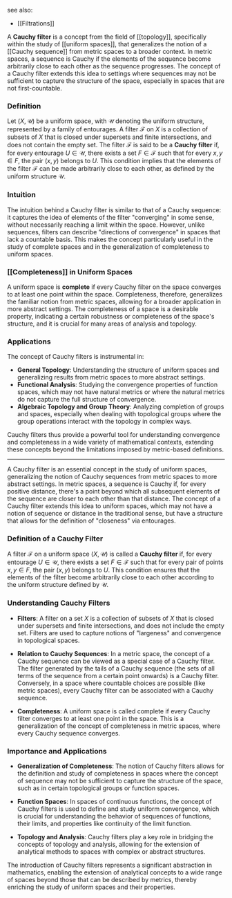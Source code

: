 see also:
- [[Filtrations]]

A **Cauchy filter** is a concept from the field of [[topology]], specifically within the study of [[uniform spaces]], that generalizes the notion of a [[Cauchy sequence]] from metric spaces to a broader context. In metric spaces, a sequence is Cauchy if the elements of the sequence become arbitrarily close to each other as the sequence progresses. The concept of a Cauchy filter extends this idea to settings where sequences may not be sufficient to capture the structure of the space, especially in spaces that are not first-countable.

### Definition

Let $(X, \mathcal{U})$ be a uniform space, with $\mathcal{U}$ denoting the uniform structure, represented by a family of entourages. A filter $\mathcal{F}$ on $X$ is a collection of subsets of $X$ that is closed under supersets and finite intersections, and does not contain the empty set. The filter $\mathcal{F}$ is said to be a **Cauchy filter** if, for every entourage $U \in \mathcal{U}$, there exists a set $F \in \mathcal{F}$ such that for every $x, y \in F$, the pair $(x, y)$ belongs to $U$. This condition implies that the elements of the filter $\mathcal{F}$ can be made arbitrarily close to each other, as defined by the uniform structure $\mathcal{U}$.

### Intuition

The intuition behind a Cauchy filter is similar to that of a Cauchy sequence: it captures the idea of elements of the filter "converging" in some sense, without necessarily reaching a limit within the space. However, unlike sequences, filters can describe "directions of convergence" in spaces that lack a countable basis. This makes the concept particularly useful in the study of complete spaces and in the generalization of completeness to uniform spaces.

### [[Completeness]] in Uniform Spaces

A uniform space is **complete** if every Cauchy filter on the space converges to at least one point within the space. Completeness, therefore, generalizes the familiar notion from metric spaces, allowing for a broader application in more abstract settings. The completeness of a space is a desirable property, indicating a certain robustness or completeness of the space's structure, and it is crucial for many areas of analysis and topology.

### Applications

The concept of Cauchy filters is instrumental in:

- **General Topology**: Understanding the structure of uniform spaces and generalizing results from metric spaces to more abstract settings.
- **Functional Analysis**: Studying the convergence properties of function spaces, which may not have natural metrics or where the natural metrics do not capture the full structure of convergence.
- **Algebraic Topology and Group Theory**: Analyzing completion of groups and spaces, especially when dealing with topological groups where the group operations interact with the topology in complex ways.

Cauchy filters thus provide a powerful tool for understanding convergence and completeness in a wide variety of mathematical contexts, extending these concepts beyond the limitations imposed by metric-based definitions.

---

A Cauchy filter is an essential concept in the study of uniform spaces, generalizing the notion of Cauchy sequences from metric spaces to more abstract settings. In metric spaces, a sequence is Cauchy if, for every positive distance, there's a point beyond which all subsequent elements of the sequence are closer to each other than that distance. The concept of a Cauchy filter extends this idea to uniform spaces, which may not have a notion of sequence or distance in the traditional sense, but have a structure that allows for the definition of "closeness" via entourages.

### Definition of a Cauchy Filter

A filter $\mathcal{F}$ on a uniform space $(X, \mathcal{U})$ is called a **Cauchy filter** if, for every entourage $U \in \mathcal{U}$, there exists a set $F \in \mathcal{F}$ such that for every pair of points $x, y \in F$, the pair $(x, y)$ belongs to $U$. This condition ensures that the elements of the filter become arbitrarily close to each other according to the uniform structure defined by $\mathcal{U}$.

### Understanding Cauchy Filters

- **Filters**: A filter on a set $X$ is a collection of subsets of $X$ that is closed under supersets and finite intersections, and does not include the empty set. Filters are used to capture notions of "largeness" and convergence in topological spaces.

- **Relation to Cauchy Sequences**: In a metric space, the concept of a Cauchy sequence can be viewed as a special case of a Cauchy filter. The filter generated by the tails of a Cauchy sequence (the sets of all terms of the sequence from a certain point onwards) is a Cauchy filter. Conversely, in a space where countable choices are possible (like metric spaces), every Cauchy filter can be associated with a Cauchy sequence.

- **Completeness**: A uniform space is called complete if every Cauchy filter converges to at least one point in the space. This is a generalization of the concept of completeness in metric spaces, where every Cauchy sequence converges.

### Importance and Applications

- **Generalization of Completeness**: The notion of Cauchy filters allows for the definition and study of completeness in spaces where the concept of sequence may not be sufficient to capture the structure of the space, such as in certain topological groups or function spaces.

- **Function Spaces**: In spaces of continuous functions, the concept of Cauchy filters is used to define and study uniform convergence, which is crucial for understanding the behavior of sequences of functions, their limits, and properties like continuity of the limit function.

- **Topology and Analysis**: Cauchy filters play a key role in bridging the concepts of topology and analysis, allowing for the extension of analytical methods to spaces with complex or abstract structures.

The introduction of Cauchy filters represents a significant abstraction in mathematics, enabling the extension of analytical concepts to a wide range of spaces beyond those that can be described by metrics, thereby enriching the study of uniform spaces and their properties.